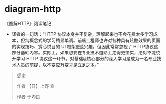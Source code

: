 # diagram-http
《图解HTTP》阅读笔记

- 译者的一句话：“HTTP 协议本身并不复杂，理解起来也不会花费太多学习成本，但纯概念式的学习稍显单调。前端工程师也许对各种具有炫酷效果的页面的实现技巧、赏心悦目的 UI 框架更感兴趣，但因此常常忽视了 HTTP协议这部分基础内容。实际上，如果想要在专业技术道路上走得更坚实，绝对不能绕开学习 HTTP 协议这一环节。对基础及核心部分的深入学习是成为一名专业技术人员的前提，以不变应万变才是立足之本。”

> 感谢
>
>    作者 【日】上野 宣
>
>    译者 于均良